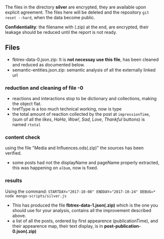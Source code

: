
The files in the directory **silver** are encrypted, they are available upon explicit agreement.
The files here will be deleted and the repository `git reset --hard`, when the data become public.

**Confidentiality**: the filename with (.zip) at the end, are encrypted, their leakage should be reduced until the report is not ready.

## Files

  * fbtrex-data-0.json.zip: It is **not necessay use this file**, has been cleaned and reduced as documented below.
  * semantic-entities.json.zip: semantic analysis of all the externally linked url

### reduction and cleaning of file -0

  * reactions and interactions stop to be dictionary and collections, making the object flat.
  * hrefType is a too much technical working, now is type
  * the total amount of reaction collected by the post at `impressionTime`, (sum of all the *likes*, *HaHa*, *Wow!*, *Sad*, *Love*, *Thankful* buttons) is named `rtotal`

### content check

using the file "Media and Influences.ods(.zip)" the sources has been verified.

  * some posts had not the displayName and pageName properly extracted, this was happening on `album`, now is fixed.

### results

Using the command: `STARTDAY="2017-10-08" ENDDAY="2017-10-24" DEBUG=* node mongo-scripts/silver.js`

  * This has produced the file **fbtrex-data-1.json(.zip)** which is the one you should use for your analysis, contains all the improvement described above.
  * a list of all the posts, ordered by first appearence (publicationTime), and their appearence map, their text display, is in **post-publication-0.json(.zip)**

